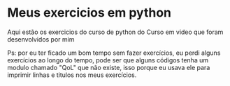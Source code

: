 # Meus exercicios em python
 Aqui estão os exercicios do curso de python do Curso em video que foram desenvolvidos por mim

Ps: por eu ter ficado um bom tempo sem fazer exercícios, eu perdi alguns exercícios ao longo do tempo, pode ser que alguns códigos tenha um modulo chamado "QoL" que não existe,
isso porque eu usava ele para imprimir linhas e titulos nos meus exercícios.

